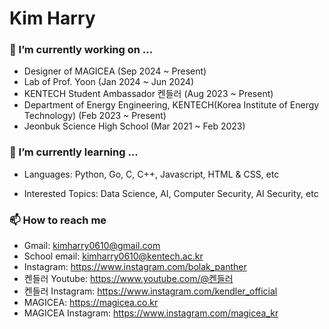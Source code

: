 # Kim Harry

<!--
**kimharry/kimharry** is a ✨ _special_ ✨ repository because its `README.md` (this file) appears on your GitHub profile.

Here are some ideas to get you started:
-->

### 🔭 I’m currently working on ...

- Designer of MAGICEA (Sep 2024 ~ Present)
- Lab of Prof. Yoon (Jan 2024 ~ Jun 2024)
- KENTECH Student Ambassador 켄들러 (Aug 2023 ~ Present)
- Department of Energy Engineering, KENTECH(Korea Institute of Energy Technology) (Feb 2023 ~ Present)
- Jeonbuk Science High School (Mar 2021 ~ Feb 2023)

### 🌱 I’m currently learning ...

- Languages: Python, Go, C, C++, Javascript, HTML & CSS, etc
- Interested Topics: Data Science, AI, Computer Security, AI Security, etc

    <!-- - 👯 I’m looking to collaborate on ... -->
    <!-- 🤔 I’m looking for help with ... -->
    <!-- - 💬 Ask me about ... -->

### 📫 How to reach me

- Gmail: kimharry0610@gmail.com
- School email: kimharry0610@kentech.ac.kr
- Instagram: https://www.instagram.com/bolak_panther
- 켄들러 Youtube: https://www.youtube.com/@켄들러
- 켄들러 Instagram: https://www.instagram.com/kendler_official
- MAGICEA: https://magicea.co.kr
- MAGICEA Instagram: https://www.instagram.com/magicea_kr
  <!-- - 😄 Pronouns: ... -->
  <!-- ⚡ Fun fact: ... -->

